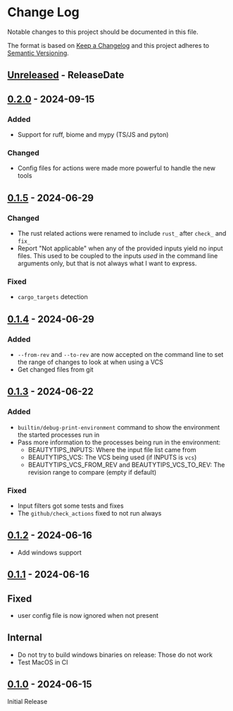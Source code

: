 # Change Log

Notable changes to this project should be documented in this file.

The format is based on [Keep a Changelog](http://keepachangelog.com/)
and this project adheres to [Semantic Versioning](http://semver.org/).

<!-- next-header -->
## [Unreleased] - ReleaseDate

## [0.2.0] - 2024-09-15

### Added

 * Support for ruff, biome and mypy (TS/JS and pyton)

### Changed

 * Config files for actions were made more powerful to handle the new tools

## [0.1.5] - 2024-06-29

### Changed

 * The rust related actions were renamed to include `rust_` after `check_` and
   `fix_`
 * Report "Not applicable" when any of the provided inputs yield no input files.
   This used to be coupled to the inputs *used* in the command line arguments
   only, but that is not always what I want to express.

### Fixed

 * `cargo_targets` detection

## [0.1.4] - 2024-06-29

### Added

 * `--from-rev` and `--to-rev` are now accepted on the command line to
   set the range of changes to look at when using a VCS
 * Get changed files from git

## [0.1.3] - 2024-06-22

### Added

 * `builtin/debug-print-environment` command to show the environment the
   started processes run in
 * Pass more information to the processes being run in the environment:
   * BEAUTYTIPS_INPUTS: Where the input file list came from
   * BEAUTYTIPS_VCS: The VCS being used (if INPUTS is `vcs`)
   * BEAUTYTIPS_VCS_FROM_REV and BEAUTYTIPS_VCS_TO_REV: The revision range
     to compare (empty if default)

### Fixed

 * Input filters got some tests and fixes
 * The `github/check_actions` fixed to not run always

## [0.1.2] - 2024-06-16

* Add windows support

## [0.1.1] - 2024-06-16

## Fixed

* user config file is now ignored when not present

## Internal

* Do not try to build windows binaries on release: Those do not work
* Test MacOS in CI

## [0.1.0] - 2024-06-15

Initial Release

<!-- next-url -->
[Unreleased]: https://github.com/hunger/beautytips/compare/v0.2.0...HEAD
[0.2.0]: https://github.com/hunger/beautytips/compare/v0.1.5...v0.2.0
[0.1.5]: https://github.com/hunger/beautytips/compare/v0.1.4...v0.1.5
[0.1.4]: https://github.com/hunger/beautytips/compare/v0.1.3...v0.1.4
[0.1.3]: https://github.com/hunger/beautytips/compare/v0.1.2...v0.1.3
[0.1.2]: https://github.com/hunger/beautytips/compare/v0.1.1...v0.1.2
[0.1.1]: https://github.com/hunger/beautytips/compare/v0.1.0...v0.1.1
[0.1.0]: https://github.com/hunger/beautytips/compare/45bd7663096c68181152f84e11a881a6111e5549...v0.1.0
